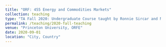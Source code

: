 ```yaml
---
title: "ORF: 455 Energy and Commodities Markets"
collection: teaching
type: "TA Fall 2020: Undergraduate Course taught by Ronnie Sircar and Michael Coulon"
permalink: /teaching/2020-fall-teaching
venue: "Princeton University, ORFE"
date: 2020-09-01
location: "City, Country"
---
```



